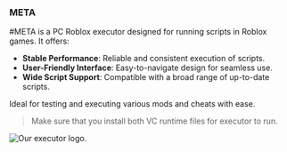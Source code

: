 ### **META**

#META is a PC Roblox executor designed for running scripts in Roblox games. It offers:

- **Stable Performance**: Reliable and consistent execution of scripts.
- **User-Friendly Interface**: Easy-to-navigate design for seamless use.
- **Wide Script Support**: Compatible with a broad range of up-to-date scripts.

Ideal for testing and executing various mods and cheats with ease.

>Make sure that you install both VC runtime files for executor to run.

![Our executor logo.](https://gcdnb.pbrd.co/images/lGpeqSC77WnV.jpg?o=1)
